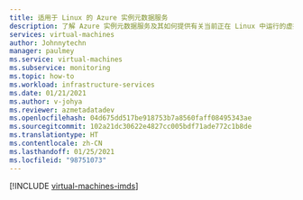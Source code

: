 ```yaml
---
title: 适用于 Linux 的 Azure 实例元数据服务
description: 了解 Azure 实例元数据服务及其如何提供有关当前正在 Linux 中运行的虚拟机实例的信息。
services: virtual-machines
author: Johnnytechn
manager: paulmey
ms.service: virtual-machines
ms.subservice: monitoring
ms.topic: how-to
ms.workload: infrastructure-services
ms.date: 01/21/2021
ms.author: v-johya
ms.reviewer: azmetadatadev
ms.openlocfilehash: 04d675dd517be918753b7a8560faff08495343ae
ms.sourcegitcommit: 102a21dc30622e4827cc005bdf71ade772c1b8de
ms.translationtype: HT
ms.contentlocale: zh-CN
ms.lasthandoff: 01/25/2021
ms.locfileid: "98751073"
---
```

[!INCLUDE [virtual-machines-imds](../../../includes/virtual-machines-imds.md)]

